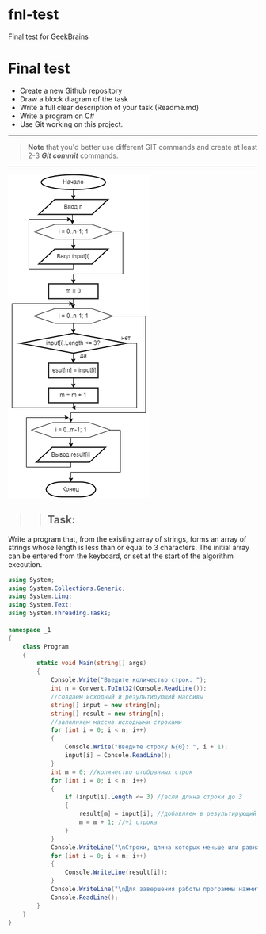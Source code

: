# fnl-test
Final test for GeekBrains
# Final test
+ Create a new Github repository 
+ Draw a block diagram of the task
+ Write a full clear description of your task (Readme.md)
+ Write a program on C#
+ Use Git working on this project. 
_____

>__Note__ that you'd better use different GIT commands and create at least 2-3 *__Git commit__* commands.
_____

![Блок-схема](diagram.png)


>> ## Task:

Write a program that, from the existing array of strings, forms an array of strings whose length is less than or equal to 3 characters. The initial array can be entered from the keyboard, or set at the start of the algorithm execution. 

```c#
using System;
using System.Collections.Generic;
using System.Linq;
using System.Text;
using System.Threading.Tasks;

namespace _1
{
	class Program
	{
		static void Main(string[] args)
		{
			Console.Write("Введите количество строк: ");
			int n = Convert.ToInt32(Console.ReadLine());
			//создаем исходный и результирующий массивы
			string[] input = new string[n];
			string[] result = new string[n];
			//заполняем массив исходными строками
			for (int i = 0; i < n; i++)
			{
				Console.Write("Введите строку №{0}: ", i + 1);
				input[i] = Console.ReadLine();
			}
			int m = 0; //количество отобранных строк
			for (int i = 0; i < n; i++)
			{
				if (input[i].Length <= 3) //если длина строки до 3
				{
					result[m] = input[i]; //добавляем в результирующий массив
					m = m + 1; //+1 строка
				}
			}
			Console.WriteLine("\nСтроки, длина которых меньше или равна 3 символа: ");
			for (int i = 0; i < m; i++)
			{
				Console.WriteLine(result[i]);
			}
			Console.WriteLine("\nДля завершения работы программы нажмите Enter...");
			Console.ReadLine();
		}
	}
}
```








